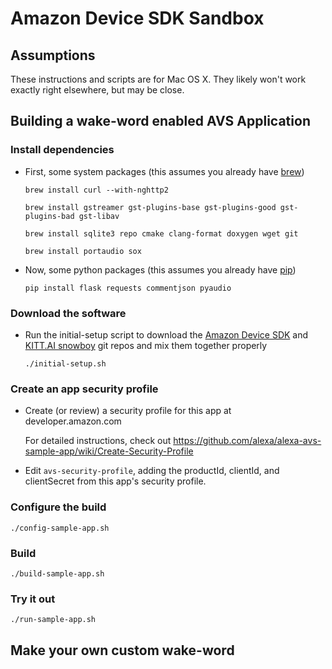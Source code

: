 # Amazon Device SDK Sandbox

## Assumptions

These instructions and scripts are for Mac OS X. They likely won't work exactly right elsewhere, but may be close.

## Building a wake-word enabled AVS Application

### Install dependencies

* First, some system packages (this assumes you already have [brew](https://brew.sh/))

    `brew install curl --with-nghttp2`

    `brew install gstreamer gst-plugins-base gst-plugins-good
     gst-plugins-bad gst-libav`

    `brew install sqlite3 repo cmake clang-format doxygen wget git`

    `brew install portaudio sox`

* Now, some python packages (this assumes you
   already have [pip](https://en.wikipedia.org/wiki/Pip_(package_manager)))

    `pip install flask requests commentjson pyaudio`

### Download the software

* Run the initial-setup script to download the
  [Amazon Device SDK](https://github.com/alexa/avs-device-sdk) and
  [KITT.AI snowboy](https://github.com/kitt-ai/snowboy) git repos
  and mix them together properly

    `./initial-setup.sh`

### Create an app security profile

* Create (or review) a security profile for this app at developer.amazon.com

   For detailed instructions, check out <https://github.com/alexa/alexa-avs-sample-app/wiki/Create-Security-Profile>

* Edit `avs-security-profile`, adding the productId,
   clientId, and clientSecret from this app's security profile.

### Configure the build

`./config-sample-app.sh`

### Build

`./build-sample-app.sh`

### Try it out

`./run-sample-app.sh`

## Make your own custom wake-word

